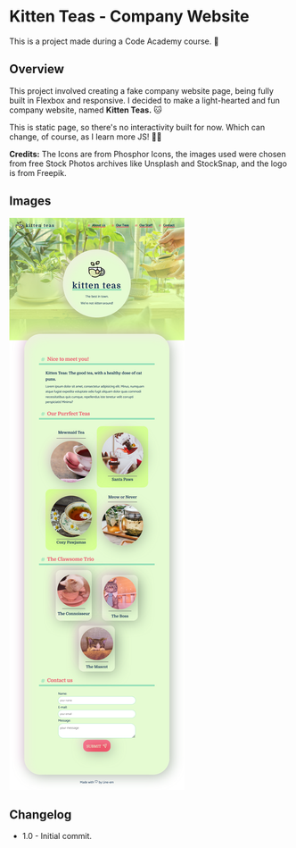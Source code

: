 # Kitten Teas - Company Website

This is a project made during a Code Academy course. 🎉

## Overview

This project involved creating a fake company website page, being fully built in Flexbox and responsive. I decided to make a light-hearted and fun company website, named **Kitten Teas.** 🐱

This is static page, so there's no interactivity built for now. Which can change, of course, as I learn more JS! 💪🏽

**Credits:**
The Icons are from Phosphor Icons, the images used were chosen from free Stock Photos archives like Unsplash and StockSnap, and the logo is from Freepik.

## Images

![Screenshot](imgs/screenshot.png)

## Changelog

- 1.0 - Initial commit.
